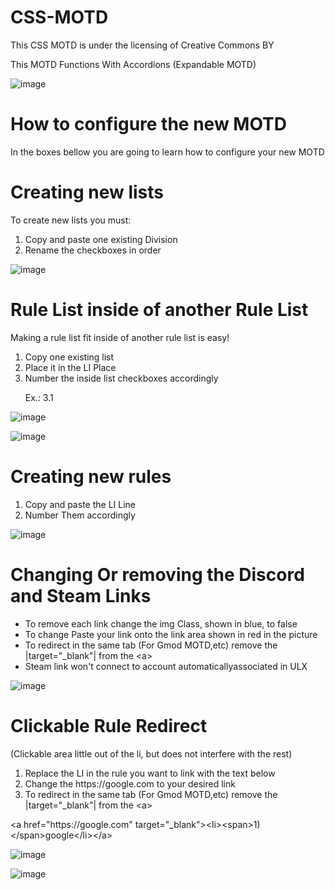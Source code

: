 # CSS-MOTD
This CSS MOTD is under the licensing of Creative Commons BY<p/>
This MOTD Functions With Accordions (Expandable MOTD)

![image](https://user-images.githubusercontent.com/64750771/117525389-718eb600-af98-11eb-8670-d69b2583b0ba.png)

# How to configure the new MOTD
In the boxes bellow you are going to learn how to configure your new MOTD
# Creating new lists
To create new lists you must:
<ol>
<li>Copy and paste one existing Division</li>
<li>Rename the checkboxes in order</li>
</ol>

![image](https://user-images.githubusercontent.com/64750771/117524567-5457e880-af94-11eb-91d2-111865582c90.png)

# Rule List inside of another Rule List
Making a rule list fit inside of another rule list is easy!<p/>
<ol>
<li>Copy one existing list</li>
<li>Place it in the LI Place</li>
<li>Number the inside list checkboxes accordingly<p/> Ex.: 3.1</li>
</ol>

![image](https://user-images.githubusercontent.com/64750771/118533460-7aad1f00-b71e-11eb-847c-8b13e0e250cb.png)

![image](https://user-images.githubusercontent.com/64750771/117524844-d4328280-af95-11eb-84c3-ce081e2730d8.png)

# Creating new rules
<ol>
<li>Copy and paste the LI Line</li>
<li>Number Them accordingly</li>
</ol>

![image](https://user-images.githubusercontent.com/64750771/117524946-633f9a80-af96-11eb-8149-17758e72801c.png)


# Changing Or removing the Discord and Steam Links
<ul>
<li>To remove each link change the img Class, shown in blue, to false
<li>To change Paste your link onto the link area shown in red in the picture</li>
  <li>To redirect in the same tab (For Gmod MOTD,etc) remove the |target="_blank"| from the &lt;a&gt;</li>
<li>Steam link won't connect to account automaticallyassociated in ULX</li>
</ul>

![image](https://user-images.githubusercontent.com/64750771/118532859-ce6b3880-b71d-11eb-98b0-604a82a8131f.png)

# Clickable Rule Redirect
(Clickable area little out of the li, but does not interfere with the rest)
<ol>
  <li>Replace the LI in the rule you want to link with the text below</li>
  <li>Change the https://google.com to your desired link</li>
  <li>To redirect in the same tab (For Gmod MOTD,etc) remove the |target="_blank"| from the &lt;a&gt;</li>
</ol>
<p>&lt;a href="https://google.com" target="_blank"&gt;&lt;li&gt;&lt;span&gt;1) &lt;/span&gt;google&lt;/li&gt;&lt;/a&gt;</p>

![image](https://user-images.githubusercontent.com/64750771/118829020-275cdd00-b894-11eb-82be-4f515077a562.png)

![image](https://user-images.githubusercontent.com/64750771/118829167-43607e80-b894-11eb-9761-9f23dfbcdcd2.png)
